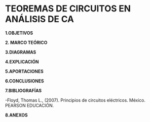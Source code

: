 # TEOREMAS DE CIRCUITOS EN ANÁLISIS DE CA
**1.OBJETIVOS**

**2. MARCO TEÓRICO**

**3.DIAGRAMAS**

**4.EXPLICACIÓN**

**5.APORTACIONES**

**6.CONCLUSIONES**

**7.BIBLIOGRAFÍAS**

-Floyd, Thomas L., (2007). Principios de circuitos eléctricos. México. PEARSON EDUCACIÓN.  

**8.ANEXOS**
